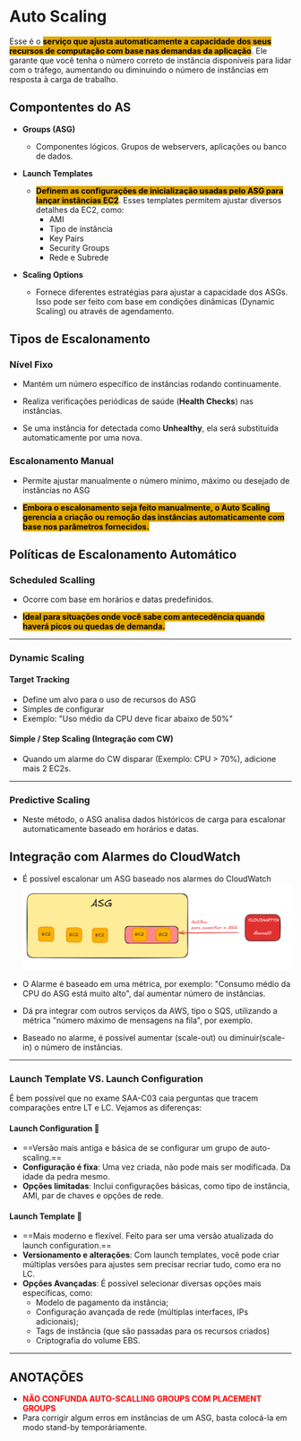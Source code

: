 # Auto Scaling
Esse é o <span style="background-color: #e0a800; color: black;font-weight:bold">serviço que ajusta automaticamente a capacidade dos seus recursos de computação com base nas demandas da aplicação</span>. Ele garante que você tenha o número correto de instância disponíveis para lidar com o tráfego, aumentando ou diminuindo o número de instâncias em resposta à carga de trabalho.

## Compontentes do AS

- **Groups (ASG)**
    - Componentes lógicos. Grupos de webservers, aplicações ou banco de dados.

- **Launch Templates**
    - <span style="background-color: #e0a800; color: black;font-weight:bold">Definem as configurações de inicialização usadas pelo ASG para lançar instâncias EC2</span>. Esses templates permitem ajustar diversos detalhes da EC2, como:
        - AMI
        - Tipo de instância
        - Key Pairs
        - Security Groups
        - Rede e Subrede

- **Scaling Options**
    - Fornece diferentes estratégias para ajustar a capacidade dos ASGs. Isso pode ser feito com base em condições dinâmicas (Dynamic Scaling) ou através de agendamento.

## Tipos de Escalonamento
### Nível Fixo
- Mantém um número específico de instâncias rodando continuamente.

- Realiza verificações periódicas de saúde (**Health Checks**) nas instâncias.

- Se uma instância for detectada como **Unhealthy**, ela será substituída automaticamente por uma nova.

### Escalonamento Manual
- Permite ajustar manualmente o número mínimo, máximo ou desejado de instâncias no ASG

- <span style="background-color: #e0a800; color: black;font-weight:bold">Embora o escalonamento seja feito manualmente, o Auto Scaling gerencia a criação ou remoção das instâncias automaticamente com base nos parâmetros fornecidos.</span>


## Políticas de Escalonamento Automático
### Scheduled Scalling
- Ocorre com base em horários e datas predefinidos.

- <span style="background-color: #e0a800; color: black;font-weight:bold">Ideal para situações onde você sabe com antecedência quando haverá picos ou quedas de demanda.</span>
___
###  Dynamic Scaling
#### Target Tracking
- Define um alvo para o uso de recursos do ASG
- Simples de configurar
- Exemplo: "Uso médio da CPU deve ficar abaixo de 50%"

#### Simple / Step Scaling (Integração com CW)
- Quando um alarme do CW disparar (Exemplo: CPU > 70%), adicione mais 2 EC2s.
___
### Predictive Scaling
- Neste método, o ASG analisa dados históricos de carga para escalonar automaticamente baseado em horários e datas.

## Integração com Alarmes do CloudWatch
- É possível escalonar um ASG baseado nos alarmes do CloudWatch
![ASG e CloudWatch](ASGeCloudWatch.png)

- O Alarme é baseado em uma métrica, por exemplo: "Consumo médio da CPU do ASG está muito alto", daí aumentar número de instâncias.

- Dá pra integrar com outros serviços da AWS, tipo o SQS, utilizando a métrica "número máximo de mensagens na fila", por exemplo.

- Baseado no alarme, é possível aumentar (scale-out) ou diminuir(scale-in) o número de instâncias.

___
### Launch Template VS. Launch Configuration
É bem possível que no exame SAA-C03 caia perguntas que tracem comparações entre LT e LC. Vejamos as diferenças:

#### Launch Configuration 🗿
- ==Versão mais antiga e básica de se configurar um grupo de auto-scaling.==
- **Configuração é fixa**: Uma vez criada, não pode mais ser modificada. Da idade da pedra mesmo.
- **Opções limitadas**: Inclui configurações básicas, como tipo de instância, AMI, par de chaves e opções de rede.

#### Launch Template 🚀
- ==Mais moderno e flexível. Feito para ser uma versão atualizada do launch configuration.==
- **Versionamento e alterações**: Com launch templates, você pode criar múltiplas versões para ajustes sem precisar recriar tudo, como era no LC.
- **Opções Avançadas**: É possível selecionar diversas opções mais específicas, como:
	- Modelo de pagamento da instância;
	- Configuração avançada de rede (múltiplas interfaces, IPs adicionais);
	- Tags de instância (que são passadas para os recursos criados)
	- Criptografia do volume EBS.

___

## ANOTAÇÕES
- <span style="color:red; font-weight: bold"> NÃO CONFUNDA AUTO-SCALLING GROUPS COM PLACEMENT GROUPS </span>
- Para corrigir algum erros em instâncias de um ASG, basta colocá-la em modo stand-by temporáriamente.